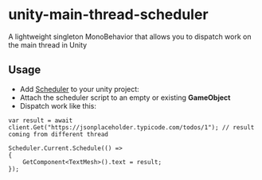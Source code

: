 # unity-main-thread-scheduler
A lightweight singleton MonoBehavior that allows you to dispatch work on the main thread in Unity

## Usage

- Add [Scheduler](https://github.com/madeinouweland/unity-main-thread-scheduler/blob/master/unity/Assets/Scheduler.cs) to your unity project:
- Attach the scheduler script to an empty or existing **GameObject**
- Dispatch work like this:

```
var result = await client.Get("https://jsonplaceholder.typicode.com/todos/1"); // result coming from different thread

Scheduler.Current.Schedule(() =>
{
    GetComponent<TextMesh>().text = result;
});
```
